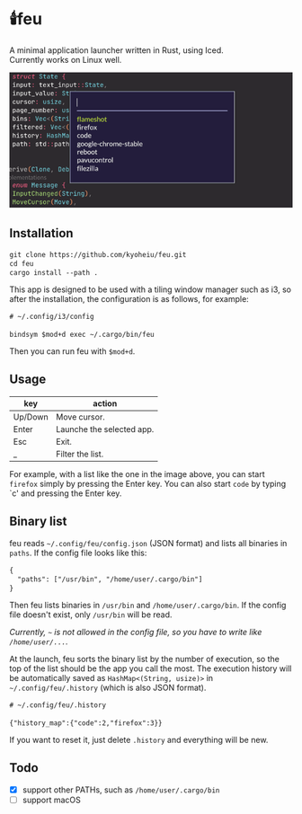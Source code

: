 # :candle:feu

A minimal application launcher written in Rust, using Iced.  
Currently works on Linux well.

![sample](https://github.com/kyoheiu/feu/blob/develop/screenshot/sample.png)

## Installation

```
git clone https://github.com/kyoheiu/feu.git
cd feu
cargo install --path .
```

This app is designed to be used with a tiling window manager such as i3, so after the installation, the configuration is as follows, for example:

```
# ~/.config/i3/config

bindsym $mod+d exec ~/.cargo/bin/feu
```

Then you can run feu with `$mod+d`.

## Usage

| key     | action                    |
| ------- | ------------------------- |
| Up/Down | Move cursor.              |
| Enter   | Launche the selected app. |
| Esc     | Exit.                     |
| \_      | Filter the list.          |

For example, with a list like the one in the image above, you can start `firefox` simply by pressing the Enter key. You can also start `code` by typing `c' and pressing the Enter key.

## Binary list

feu reads `~/.config/feu/config.json` (JSON format) and lists all binaries in `paths`. If the config file looks like this:

```
{
  "paths": ["/usr/bin", "/home/user/.cargo/bin"]
}
```

Then feu lists binaries in `/usr/bin` and `/home/user/.cargo/bin`. If the config file doesn't exist, only `/usr/bin` will be read.

_Currently, `~` is not allowed in the config file, so you have to write like `/home/user/...`._

At the launch, feu sorts the binary list by the number of execution, so the top of the list should be the app you call the most.
The execution history will be automatically saved as `HashMap<(String, usize)>` in `~/.config/feu/.history` (which is also JSON format).

```
# ~/.config/feu/.history

{"history_map":{"code":2,"firefox":3}}
```

If you want to reset it, just delete `.history` and everything will be new.

## Todo

- [x] support other PATHs, such as `/home/user/.cargo/bin`
- [ ] support macOS
